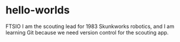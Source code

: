 # hello-worlds
FTSIO
I am the scouting lead for 1983 Skunkworks robotics, and I am learning Git because we need version control for the scouting app.
